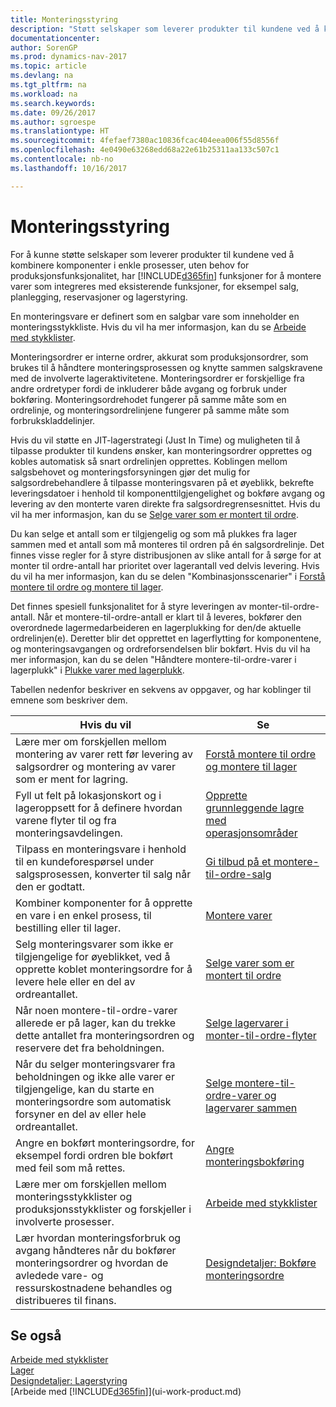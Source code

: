 ```yaml
---
title: Monteringsstyring
description: "Støtt selskaper som leverer produkter til kundene ved å kombinere komponenter i enkle prosesser, uten behov for produksjonsfunksjonalitet, men med funksjoner for å montere varer som integreres med eksisterende funksjoner, for eksempel salg, planlegging, reservasjoner og lagerstyring."
documentationcenter: 
author: SorenGP
ms.prod: dynamics-nav-2017
ms.topic: article
ms.devlang: na
ms.tgt_pltfrm: na
ms.workload: na
ms.search.keywords: 
ms.date: 09/26/2017
ms.author: sgroespe
ms.translationtype: HT
ms.sourcegitcommit: 4fefaef7380ac10836fcac404eea006f55d8556f
ms.openlocfilehash: 4e0490e63268edd68a22e61b25311aa133c507c1
ms.contentlocale: nb-no
ms.lasthandoff: 10/16/2017

---
```

# <a name="assembly-management"></a>Monteringsstyring
For å kunne støtte selskaper som leverer produkter til kundene ved å kombinere komponenter i enkle prosesser, uten behov for produksjonsfunksjonalitet, har [!INCLUDE[d365fin](includes/d365fin_md.md)] funksjoner for å montere varer som integreres med eksisterende funksjoner, for eksempel salg, planlegging, reservasjoner og lagerstyring.  

 En monteringsvare er definert som en salgbar vare som inneholder en monteringsstykkliste. Hvis du vil ha mer informasjon, kan du se [Arbeide med stykklister](inventory-how-work-BOMs.md).

 Monteringsordrer er interne ordrer, akkurat som produksjonsordrer, som brukes til å håndtere monteringsprosessen og knytte sammen salgskravene med de involverte lageraktivitetene. Monteringsordrer er forskjellige fra andre ordretyper fordi de inkluderer både avgang og forbruk under bokføring. Monteringsordrehodet fungerer på samme måte som en ordrelinje, og monteringsordrelinjene fungerer på samme måte som forbrukskladdelinjer.  

 Hvis du vil støtte en JIT-lagerstrategi (Just In Time) og muligheten til å tilpasse produkter til kundens ønsker, kan monteringsordrer opprettes og kobles automatisk så snart ordrelinjen opprettes. Koblingen mellom salgsbehovet og monteringsforsyningen gjør det mulig for salgsordrebehandlere å tilpasse monteringsvaren på et øyeblikk, bekrefte leveringsdatoer i henhold til komponenttilgjengelighet og bokføre avgang og levering av den monterte varen direkte fra salgsordregrensesnittet. Hvis du vil ha mer informasjon, kan du se [Selge varer som er montert til ordre](assembly-how-to-sell-items-assembled-to-order.md).  

 Du kan selge et antall som er tilgjengelig og som må plukkes fra lager sammen med et antall som må monteres til ordren på én salgsordrelinje. Det finnes visse regler for å styre distribusjonen av slike antall for å sørge for at monter til ordre-antall har prioritet over lagerantall ved delvis levering. Hvis du vil ha mer informasjon, kan du se delen "Kombinasjonsscenarier" i [Forstå montere til ordre og montere til lager](assembly-assemble-to-order-or-assemble-to-stock.md).  

 Det finnes spesiell funksjonalitet for å styre leveringen av monter-til-ordre-antall. Når et montere-til-ordre-antall er klart til å leveres, bokfører den overordnede lagermedarbeideren en lagerplukking for den/de aktuelle ordrelinjen(e). Deretter blir det opprettet en lagerflytting for komponentene, og monteringsavgangen og ordreforsendelsen blir bokført. Hvis du vil ha mer informasjon, kan du se delen "Håndtere montere-til-ordre-varer i lagerplukk" i [Plukke varer med lagerplukk](warehouse-how-to-pick-items-with-inventory-picks.md).

Tabellen nedenfor beskriver en sekvens av oppgaver, og har koblinger til emnene som beskriver dem.   

|**Hvis du vil**|**Se**|  
|------------|-------------|  
|Lære mer om forskjellen mellom montering av varer rett før levering av salgsordrer og montering av varer som er ment for lagring.|[Forstå montere til ordre og montere til lager](assembly-assemble-to-order-or-assemble-to-stock.md)|
|Fyll ut felt på lokasjonskort og i lageroppsett for å definere hvordan varene flyter til og fra monteringsavdelingen.|[Opprette grunnleggende lagre med operasjonsområder](warehouse-how-to-set-up-basic-warehouses-with-operations-areas.md)|
|Tilpass en monteringsvare i henhold til en kundeforespørsel under salgsprosessen, konverter til salg når den er godtatt.|[Gi tilbud på et montere-til-ordre-salg](assembly-how-to-quote-an-assemble-to-order-sale.md)|
|Kombiner komponenter for å opprette en vare i en enkel prosess, til bestilling eller til lager.|[Montere varer](assembly-how-to-assemble-items.md)|  
|Selg monteringsvarer som ikke er tilgjengelige for øyeblikket, ved å opprette koblet monteringsordre for å levere hele eller en del av ordreantallet.|[Selge varer som er montert til ordre](assembly-how-to-sell-items-assembled-to-order.md)|
|Når noen montere-til-ordre-varer allerede er på lager, kan du trekke dette antallet fra monteringsordren og reservere det fra beholdningen.|[Selge lagervarer i monter-til-ordre-flyter](assembly-how-to-sell-inventory-items-in-assemble-to-order-flows.md)|  
|Når du selger monteringsvarer fra beholdningen og ikke alle varer er tilgjengelige, kan du starte en monteringsordre som automatisk forsyner en del av eller hele ordreantallet.|[Selge montere-til-ordre-varer og lagervarer sammen](assembly-how-to-sell-assemble-to-order-items-and-inventory-items-together.md)|
|Angre en bokført monteringsordre, for eksempel fordi ordren ble bokført med feil som må rettes.|[Angre monteringsbokføring](assembly-how-to-undo-assembly-posting.md)|
|Lære mer om forskjellen mellom monteringsstykklister og produksjonsstykklister og forskjeller i involverte prosesser.|[Arbeide med stykklister](inventory-how-work-BOMs.md)|
|Lær hvordan monteringsforbruk og avgang håndteres når du bokfører monteringsordrer og hvordan de avledede vare- og ressurskostnadene behandles og distribueres til finans.|[Designdetaljer: Bokføre monteringsordre](design-details-assembly-order-posting.md)|  

## <a name="see-also"></a>Se også  
[Arbeide med stykklister](inventory-how-work-BOMs.md)  
[Lager](inventory-manage-inventory.md)  
[Designdetaljer: Lagerstyring](design-details-warehouse-management.md)  
[Arbeide med [!INCLUDE[d365fin](includes/d365fin_md.md)]](ui-work-product.md)

